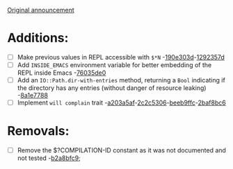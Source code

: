 [Original announcement](https://github.com/rakudo/rakudo/blob/master/docs/announce/2022.04.md)

#  Additions:
 * [ ] Make previous values in REPL accessible with `$*N` -[190e303d](https://github.com/rakudo/rakudo/commit/190e303d)-[1292357d](https://github.com/rakudo/rakudo/commit/1292357d)
 * [ ] Add `INSIDE_EMACS` environment variable for better embedding of the REPL
      inside Emacs -[76035de0](https://github.com/rakudo/rakudo/commit/76035de0)
 * [ ] Add an `IO::Path.dir-with-entries` method, returning a `Bool` indicating
      if the directory has any entries (without danger of resource leaking)
      -[8a1e7788](https://github.com/rakudo/rakudo/commit/8a1e7788)
 * [ ] Implement `will complain` trait -[a203a5af](https://github.com/rakudo/rakudo/commit/a203a5af)-[2c2c5306](https://github.com/rakudo/rakudo/commit/2c2c5306)-[beeb9ffc](https://github.com/rakudo/rakudo/commit/beeb9ffc)-[2baf8bc6](https://github.com/rakudo/rakudo/commit/2baf8bc6) 
#  Removals:
 * [ ] Remove the $?COMPILATION-ID constant as it was not documented and not
      tested -[b2a8bfc9](https://github.com/rakudo/rakudo/commit/b2a8bfc9);

